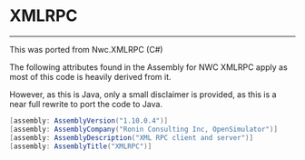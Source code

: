 XMLRPC
======
-----------



This was ported from Nwc.XMLRPC (C#)

The following attributes found in the Assembly for NWC XMLRPC apply as most of this code is heavily derived from it.

However, as this is Java, only a small disclaimer is provided, as this is a near full rewrite to port the code to Java.

```cs
[assembly: AssemblyVersion("1.10.0.4")]
[assembly: AssemblyCompany("Ronin Consulting Inc, OpenSimulator")]
[assembly: AssemblyDescription("XML RPC client and server")]
[assembly: AssemblyTitle("XMLRPC")]
```